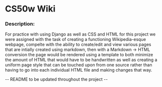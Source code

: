 # CS50w Wiki

### Description:
For practice with using Django as well as CSS and HTML for this project we were assigned with the task of creating a functioning Wikipedia-esque webpage, compelte with the ability to create/edit and view various pages that are intially created using markdown, then with a Markdown -> HTML conversion the page would be rendered using a template to both minimize the amount of HTML that would have to be handwritten as well as creating a uniform page style that can be touched upon from one source rather than having to go into each individual HTML file and making changes that way. 

-- README to be updated throughout the project --